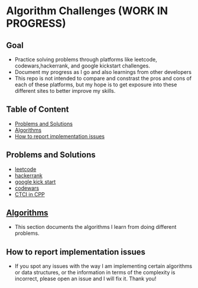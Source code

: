 # Algorithm Challenges (WORK IN PROGRESS)

## Goal
- Practice solving problems through platforms like leetcode, codewars,hackerrank, and google kickstart challenges. 
- Document my progress as I go and also learnings from other developers
- This repo is not intended to compare and constrast the pros and cons of each of these platforms, but my hope is to get exposure into these different sites to better improve my skills. 

## Table of Content

  - [Problems and Solutions](#problems-and-solutions)
  - [Algorithms](#algorithms)
  - [How to report implementation issues](#how-to-report-implementation-issues)

## Problems and Solutions

- [leetcode](https://github.com/lilyyanglt/algorithm_challenges/tree/master/leetcode)
- [hackerrank](https://github.com/lilyyanglt/algorithm_challenges/tree/master/hackerrank)
- [google kick start](../algorithm_challenges/google_kick_start/)
- [codewars](../algorithm_challenges/codewars/)
- [CTCI in CPP](https://github.com/lilyyanglt/algorithm_challenges/tree/master/ctci_cpp)


## [Algorithms](https://github.com/lilyyanglt/algorithm_challenges/tree/master/algorithms)
- This section documents the algorithms I learn from doing different problems.

## How to report implementation issues
- If you spot any issues with the way I am implementing certain algorithms or data structures, or the information in terms of the complexity is incorrect, please open an issue and I will fix it. Thank you!

